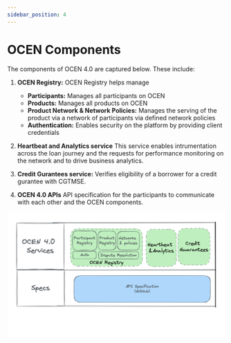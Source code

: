 ```yaml
---
sidebar_position: 4
---
```


# OCEN Components

The components of OCEN 4.0 are captured below. These include:

1. **OCEN Registry:** OCEN Registry helps manage
    * **Participants:** Manages all participants on OCEN
    * **Products:** Manages all products on OCEN
    * **Product Network & Network Policies:** Manages the serving of the product via a network of participants via defined network policies
    * **Authentication:** Enables security on the platform by providing client credentials

2. **Heartbeat and Analytics service** This service enables intrumentation across the loan journey and the requests for performance monitoring on the network and to drive business analytics.

3. **Credit Gurantees service:** Verifies eligibility of a borrower for a credit gurantee with CGTMSE.

3. **OCEN 4.0 APIs** API specification for the participants to communicate with each other and the OCEN components.

![OCEN Components](./_images/ocen_components.png "OCEN Components")
